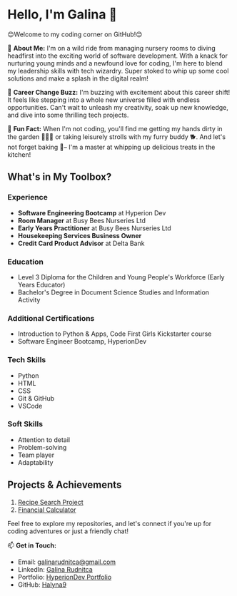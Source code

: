 

<!--
**Halyna9/Halyna9** is a ✨ _special_ ✨ repository because its `README.md` (this file) appears on your GitHub profile.

Here are some ideas to get you started:

- 🔭 I’m currently working on ...
- 🌱 I’m currently learning ...
- 👯 I’m looking to collaborate on ...
- 🤔 I’m looking for help with ...
- 💬 Ask me about ...
- 📫 How to reach me: ...
- 😄 Pronouns: ...
- ⚡ Fun fact: ...
-->

# Hello, I'm Galina 👋

😊Welcome to my coding corner on GitHub!😊



🌱 **About Me:**
I'm on a wild ride from managing nursery rooms to diving headfirst into the exciting world of software development. With a knack for nurturing young minds and a newfound love for coding, I'm here to blend my leadership skills with tech wizardry. Super stoked to whip up some cool solutions and make a splash in the digital realm!

🚀 **Career Change Buzz:**
I'm buzzing with excitement about this career shift! It feels like stepping into a whole new universe filled with endless opportunities. Can't wait to unleash my creativity, soak up new knowledge, and dive into some thrilling tech projects.

🌟 **Fun Fact:**
When I'm not coding, you'll find me getting my hands dirty in the garden 🧑🏼‍🌾 or taking leisurely strolls with my furry buddy 🐕. And let's not forget baking 🎂– I'm a master at whipping up delicious treats in the kitchen!

## What's in My Toolbox?

### Experience
- **Software Engineering Bootcamp** at Hyperion Dev
- **Room Manager** at Busy Bees Nurseries Ltd
- **Early Years Practitioner** at Busy Bees Nurseries Ltd
- **Housekeeping Services Business Owner**
- **Credit Card Product Advisor** at Delta Bank

### Education
- Level 3 Diploma for the Children and Young People's Workforce (Early Years Educator)
- Bachelor's Degree in Document Science Studies and Information Activity

### Additional Certifications
- Introduction to Python & Apps, Code First Girls Kickstarter course
- Software Engineer Bootcamp, HyperionDev

### Tech Skills
- Python
- HTML
- CSS
- Git & GitHub
- VSCode

### Soft Skills
- Attention to detail
- Problem-solving
- Team player
- Adaptability

## Projects & Achievements

1. [Recipe Search Project](https://replit.com/@GalinaRudnitca/CFGSearchrecipesproject?v=1)
2. [Financial Calculator](https://www.hyperiondev.com/portfolio/206613/)

Feel free to explore my repositories, and let's connect if you're up for coding adventures or just a friendly chat!

📫 **Get in Touch:**
- Email: galinarudnitca@gmail.com
- LinkedIn: [Galina Rudnitca](https://www.linkedin.com/in/galina-rudnitca-357830286/)
- Portfolio: [HyperionDev Portfolio](https://www.hyperiondev.com/portfolio/GR23100009689/)
- GitHub: [Halyna9](https://github.com/Halyna9)

